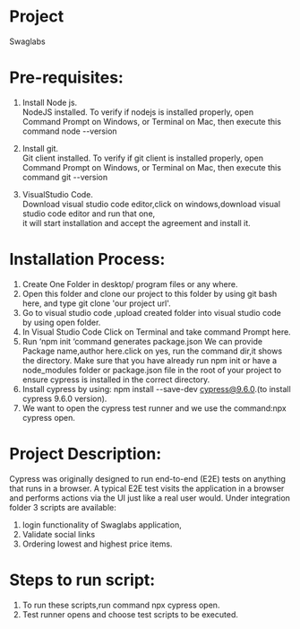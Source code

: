 # Project
Swaglabs

# Pre-requisites:

1.   Install Node js.\
     NodeJS installed. To verify if nodejs is installed properly, open Command Prompt on Windows, or Terminal on Mac, then execute this command node --version
2.   Install git.\
     Git client installed. To verify if git client is installed properly, open Command Prompt on Windows, or Terminal on Mac, then execute this command git --version

3.   VisualStudio Code.\
     Download visual studio code editor,click on windows,download visual studio code editor  and run that one,\
     it will start installation and accept the agreement and   install it.


# Installation Process:
1.  Create One Folder in desktop/ program files or any where.
2.  Open this folder and clone our project to this folder by using git bash here, and type git clone 'our project url'.
3.  Go to visual studio code ,upload created folder into visual studio code by using open folder.
4.  In Visual Studio Code Click on Terminal and take command Prompt here.
5.  Run  ‘npm init ‘command generates package.json
      We can provide Package name,author here.click on yes, run the command dir,it shows the directory.
      Make sure that you have already run npm init or have a node_modules folder or package.json file in the root of your project to ensure cypress is     installed in the correct directory.
5.  Install cypress by using: npm install --save-dev cypress@9.6.0.(to install cypress 9.6.0 version).
6.  We want to open the cypress test runner and we use the command:npx cypress open.
      
# Project Description:

Cypress was originally designed to run end-to-end (E2E) tests on anything that runs in a browser. A typical E2E test visits the application in a browser and performs actions via the UI just like a real user would.
Under integration folder 3 scripts are available:
1. login functionality of Swaglabs application,
2. Validate social links
3. Ordering lowest and highest price items.

# Steps to run script:
1. To run these scripts,run command npx cypress open.
2. Test runner opens and choose test scripts to be executed.


